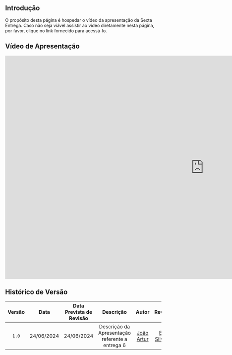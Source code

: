 ## <a>Introdução</a>

O propósito desta página é hospedar o vídeo da apresentação da Sexta Entrega. Caso não seja viável assistir ao vídeo diretamente nesta página, por favor, clique no link fornecido para acessá-lo.

## <a>Vídeo de Apresentação</a>

<iframe width="1280" height="720" src="https://www.youtube.com/embed/oD9L3Ann8oo" title="Entrega etapa 6 - Pós-Rastreabilidade - Grupo 01 Requisitos" frameborder="0" allow="accelerometer; autoplay; clipboard-write; encrypted-media; gyroscope; picture-in-picture; web-share" referrerpolicy="strict-origin-when-cross-origin" allowfullscreen></iframe>

## <a>Histórico de Versão</a>
|Versão|Data|Data Prevista de Revisão|Descrição|Autor|Revisor|
| :------: | :----------: |:-----------: | :-----------: | :---------: |:---------: |
|`1.0`|24/06/2024|24/06/2024| Descrição da Apresentação referente a entrega 6 | [João Artur](https://github.com/joao-artl)|[Eric Silveira](https://github.com/ericbky)|